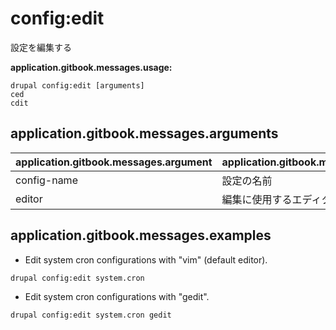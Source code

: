 # config:edit
設定を編集する

**application.gitbook.messages.usage:**
```
drupal config:edit [arguments]
ced
cdit
```

## application.gitbook.messages.arguments
application.gitbook.messages.argument | application.gitbook.messages.details
---------|-------------
config-name | 設定の名前
editor | 編集に使用するエディタ

## application.gitbook.messages.examples
* Edit system cron configurations with "vim" (default editor).
```
drupal config:edit system.cron
```
* Edit system cron configurations with "gedit".
```
drupal config:edit system.cron gedit
```
